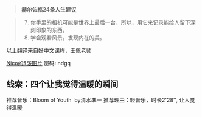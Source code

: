 > **赫尔佐格24条人生建议**
 
 > 7. 你手里的相机可能是世界上最后一台，所以，用它来记录能给人留下深刻印象的东西。
 > 13. 学会观看风景，发现内在的美。 
 
 以上翻译来自好中文课程，王佩老师
 
[Nico的5张图片](https://pan.baidu.com/s/1i60qVeH)
密码: ndgq
 ## 线索：四个让我觉得温暖的瞬间 ##
 
 推荐音乐：Bloom of Youth  by清水凖一
 推荐理由：轻音乐，时长2'28'', 让人觉得温暖


